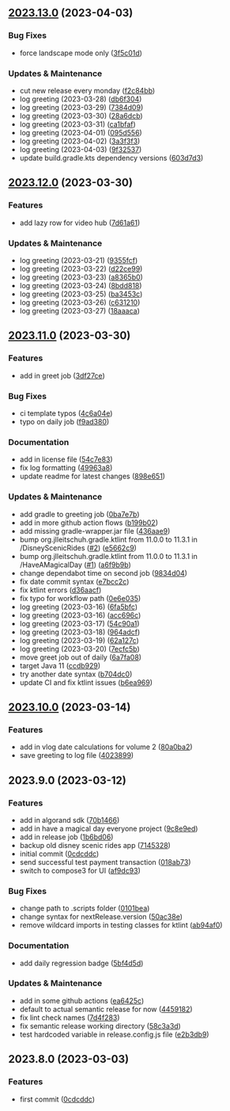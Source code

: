 ## [2023.13.0](https://github.com/michaeltchuang/a-day-in-my-bobalife/compare/v2023.12.0...v2023.13.0) (2023-04-03)


### Bug Fixes

* force landscape mode only ([3f5c01d](https://github.com/michaeltchuang/a-day-in-my-bobalife/commit/3f5c01d08964499f5a4aa040d5a8059996fd5660))


### Updates & Maintenance

* cut new release every monday ([f2c84bb](https://github.com/michaeltchuang/a-day-in-my-bobalife/commit/f2c84bb7c23635948ca214d3783d496421b8b453))
* log greeting (2023-03-28) ([db6f304](https://github.com/michaeltchuang/a-day-in-my-bobalife/commit/db6f304133c100b79a73dd6c82dcdf84d200f013))
* log greeting (2023-03-29) ([7384d09](https://github.com/michaeltchuang/a-day-in-my-bobalife/commit/7384d090a1562ce375a0d32fa7c2b0c9f3bc4f58))
* log greeting (2023-03-30) ([28a6dcb](https://github.com/michaeltchuang/a-day-in-my-bobalife/commit/28a6dcb284c7965eedf939d3abf6125fbac23675))
* log greeting (2023-03-31) ([ca1bfaf](https://github.com/michaeltchuang/a-day-in-my-bobalife/commit/ca1bfaf1d88e6983e4d3a8d608abecb8738f3955))
* log greeting (2023-04-01) ([095d556](https://github.com/michaeltchuang/a-day-in-my-bobalife/commit/095d55630995de2bda3914b44beb42a1129b07f6))
* log greeting (2023-04-02) ([3a3f3f3](https://github.com/michaeltchuang/a-day-in-my-bobalife/commit/3a3f3f3e790c502353645921b4047d9072c158ff))
* log greeting (2023-04-03) ([9f32537](https://github.com/michaeltchuang/a-day-in-my-bobalife/commit/9f325370437df1de0d211ebca9e4314cbff97f37))
* update build.gradle.kts dependency versions ([603d7d3](https://github.com/michaeltchuang/a-day-in-my-bobalife/commit/603d7d3c9259751500b76c2b689fe3d282c5893e))

## [2023.12.0](https://github.com/michaeltchuang/a-day-in-my-bobalife/compare/v2023.11.0...v2023.12.0) (2023-03-30)


### Features

* add lazy row for video hub ([7d61a61](https://github.com/michaeltchuang/a-day-in-my-bobalife/commit/7d61a61ed0329e3bfac838b0fd22efd9fee82a7c))


### Updates & Maintenance

* log greeting (2023-03-21) ([9355fcf](https://github.com/michaeltchuang/a-day-in-my-bobalife/commit/9355fcf8df8862cee77ffa67689d312db2954759))
* log greeting (2023-03-22) ([d22ce99](https://github.com/michaeltchuang/a-day-in-my-bobalife/commit/d22ce99b1ff9604b155f694733c0f750e829f872))
* log greeting (2023-03-23) ([a8365b0](https://github.com/michaeltchuang/a-day-in-my-bobalife/commit/a8365b0d6e2d4dcfb74fbbc4c6ad09f15da32c1d))
* log greeting (2023-03-24) ([8bdd818](https://github.com/michaeltchuang/a-day-in-my-bobalife/commit/8bdd818d9403f6b0dca9146c736e7b0c117e6218))
* log greeting (2023-03-25) ([ba3453c](https://github.com/michaeltchuang/a-day-in-my-bobalife/commit/ba3453c64bdb9a3fa945a2894b2ba7b3b441372c))
* log greeting (2023-03-26) ([c631210](https://github.com/michaeltchuang/a-day-in-my-bobalife/commit/c6312101cd727d32cbb666e8c1b00d35b9d8aa14))
* log greeting (2023-03-27) ([18aaaca](https://github.com/michaeltchuang/a-day-in-my-bobalife/commit/18aaacac70017b2fb6e5c44d25a0f7a8be47914d))

## [2023.11.0](https://github.com/michaeltchuang/a-day-in-my-bobalife/compare/v2023.10.0...v2023.11.0) (2023-03-30)


### Features

* add in greet job ([3df27ce](https://github.com/michaeltchuang/a-day-in-my-bobalife/commit/3df27cee94df2a7388804e0db29487c692e2e098))


### Bug Fixes

* ci template typos ([4c6a04e](https://github.com/michaeltchuang/a-day-in-my-bobalife/commit/4c6a04e65cf976f6dd437b7d3cfd45142dc3c481))
* typo on daily job ([f9ad380](https://github.com/michaeltchuang/a-day-in-my-bobalife/commit/f9ad38087775344bca346ef6c0ad3c1700576bdf))


### Documentation

* add in license file ([54c7e83](https://github.com/michaeltchuang/a-day-in-my-bobalife/commit/54c7e83881f598de443a54e4449acde2164fbc07))
* fix log formatting ([49963a8](https://github.com/michaeltchuang/a-day-in-my-bobalife/commit/49963a87802baa9ed0e0c514755d30565bc4b03f))
* update readme for latest changes ([898e651](https://github.com/michaeltchuang/a-day-in-my-bobalife/commit/898e651d431ace91f26172743e3c6ea65a9685f3))


### Updates & Maintenance

* add gradle to greeting job ([0ba7e7b](https://github.com/michaeltchuang/a-day-in-my-bobalife/commit/0ba7e7b2b1bf6a35a8942fac11c3248e44dffc57))
* add in more github action flows ([b199b02](https://github.com/michaeltchuang/a-day-in-my-bobalife/commit/b199b02ecc2a2fa2068bea5ef71fdfd79e1697bb))
* add missing gradle-wrapper.jar file ([436aae9](https://github.com/michaeltchuang/a-day-in-my-bobalife/commit/436aae93588ab89248c65d059cde33c35bc558a3))
* bump org.jlleitschuh.gradle.ktlint from 11.0.0 to 11.3.1 in /DisneyScenicRides ([#2](https://github.com/michaeltchuang/a-day-in-my-bobalife/issues/2)) ([e5662c9](https://github.com/michaeltchuang/a-day-in-my-bobalife/commit/e5662c9c5e8b17eca696cc7a8c659b7447d95f93))
* bump org.jlleitschuh.gradle.ktlint from 11.0.0 to 11.3.1 in /HaveAMagicalDay ([#1](https://github.com/michaeltchuang/a-day-in-my-bobalife/issues/1)) ([a6f9b9b](https://github.com/michaeltchuang/a-day-in-my-bobalife/commit/a6f9b9b8261c6ed7f3b567fc77825fc6fe55d25f))
* change dependabot time on second job ([9834d04](https://github.com/michaeltchuang/a-day-in-my-bobalife/commit/9834d04411616ef7b4fdad8d16cb7ec69d63f53b))
* fix date commit syntax ([e7bcc2c](https://github.com/michaeltchuang/a-day-in-my-bobalife/commit/e7bcc2c4cd9d308cb8a0c8e5961da052d162d916))
* fix ktlint errors ([d36aacf](https://github.com/michaeltchuang/a-day-in-my-bobalife/commit/d36aacf087befb06b865207892b5ae526bb45724))
* fix typo for workflow path ([0e6e035](https://github.com/michaeltchuang/a-day-in-my-bobalife/commit/0e6e035479858ac07e01dee5cf63d997e82feed0))
* log greeting (2023-03-16) ([6fa5bfc](https://github.com/michaeltchuang/a-day-in-my-bobalife/commit/6fa5bfcebe7b109f40e4603e99e1c6811b5765a0))
* log greeting (2023-03-16) ([acc696c](https://github.com/michaeltchuang/a-day-in-my-bobalife/commit/acc696c7501de027c3dff0786339962b0a426fe1))
* log greeting (2023-03-17) ([54c90a1](https://github.com/michaeltchuang/a-day-in-my-bobalife/commit/54c90a1949209c58fd6d410f2e164f36deb33f91))
* log greeting (2023-03-18) ([964adcf](https://github.com/michaeltchuang/a-day-in-my-bobalife/commit/964adcf12ef3b1de5c81a133aa87830efcd89109))
* log greeting (2023-03-19) ([62a127c](https://github.com/michaeltchuang/a-day-in-my-bobalife/commit/62a127c51999e045fe081ac4aa851f152639a55a))
* log greeting (2023-03-20) ([7ecfc5b](https://github.com/michaeltchuang/a-day-in-my-bobalife/commit/7ecfc5b57fab42e1c813dcbfa2f52f9b426e4442))
* move greet job out of daily ([6a7fa08](https://github.com/michaeltchuang/a-day-in-my-bobalife/commit/6a7fa08b4b1ea1ffd35ef200cd80367fe21c7baf))
* target Java 11 ([ccdb929](https://github.com/michaeltchuang/a-day-in-my-bobalife/commit/ccdb929b00357377118e89a3a196e4c27712a49c))
* try another date syntax ([b704dc0](https://github.com/michaeltchuang/a-day-in-my-bobalife/commit/b704dc013708cd88f710c55280439083ae7dd62b))
* update CI and fix ktlint issues ([b6ea969](https://github.com/michaeltchuang/a-day-in-my-bobalife/commit/b6ea9698a625e255cfc7a0a9ac37ff1dba379187))

## [2023.10.0](https://github.com/michaeltchuang/a-day-in-my-bobalife/compare/v2023.9.0...v2023.10.0) (2023-03-14)


### Features

* add in vlog date calculations for volume 2 ([80a0ba2](https://github.com/michaeltchuang/a-day-in-my-bobalife/commit/80a0ba26782eba114d5cc4f0b31c4ce94986b3c3))
* save greeting to log file ([4023899](https://github.com/michaeltchuang/a-day-in-my-bobalife/commit/40238997914e003e419110c97fbf0f1888c03655))

## 2023.9.0 (2023-03-12)


### Features

* add in algorand sdk ([70b1466](https://github.com/michaeltchuang/a-day-in-my-bobalife/commit/70b1466fd322333f6eca8e325278a84303bec4fd))
* add in have a magical day everyone project ([9c8e9ed](https://github.com/michaeltchuang/a-day-in-my-bobalife/commit/9c8e9edf3a2143862786e7354cad40162ff08ba3))
* add in release job ([1b6bd06](https://github.com/michaeltchuang/a-day-in-my-bobalife/commit/1b6bd06833157637acebe93ed03e9a8a4e786d36))
* backup old disney scenic rides app ([7145328](https://github.com/michaeltchuang/a-day-in-my-bobalife/commit/7145328dc365ae79743c87912505cb460d5d6056))
* initial commit ([0cdcddc](https://github.com/michaeltchuang/a-day-in-my-bobalife/commit/0cdcddc40e3e77645f3da3d25bc8860a9edfb003))
* send successful test payment transaction ([018ab73](https://github.com/michaeltchuang/a-day-in-my-bobalife/commit/018ab73d23b6c579af7fbc0679d313dcc5da495f))
* switch to compose3 for UI ([af9dc93](https://github.com/michaeltchuang/a-day-in-my-bobalife/commit/af9dc93f10b544c12e268bf30f8c7bfb4d5b65da))


### Bug Fixes

* change path to .scripts folder ([0101bea](https://github.com/michaeltchuang/a-day-in-my-bobalife/commit/0101bea93d3d6b059b9679dcce64cb3e0c1bc741))
* change syntax for nextRelease.version ([50ac38e](https://github.com/michaeltchuang/a-day-in-my-bobalife/commit/50ac38e2afbd899b543af7388b8cc33debab0d74))
* remove wildcard imports in testing classes for ktlint ([ab94af0](https://github.com/michaeltchuang/a-day-in-my-bobalife/commit/ab94af0f7b9486ba99e722bce1e41d9f8b7f477a))


### Documentation

* add daily regression badge ([5bf4d5d](https://github.com/michaeltchuang/a-day-in-my-bobalife/commit/5bf4d5d02948ca86cb8d0119db0e1281d4ee6896))


### Updates & Maintenance

* add in some github actions ([ea6425c](https://github.com/michaeltchuang/a-day-in-my-bobalife/commit/ea6425c8bc0ae6a72b7dd2a72342e663d08d9a22))
* default to actual semantic release for now ([4459182](https://github.com/michaeltchuang/a-day-in-my-bobalife/commit/445918235b90ace1665df56e1731dfbc1298abff))
* fix lint check names ([7d4f283](https://github.com/michaeltchuang/a-day-in-my-bobalife/commit/7d4f283ea7b7add568c7bf8475f8acefaa7946dd))
* fix semantic release working directory ([58c3a3d](https://github.com/michaeltchuang/a-day-in-my-bobalife/commit/58c3a3d3032c2f99e0eb1bdec2add3fb5f222e5f))
* test hardcoded variable in release.config.js file ([e2b3db9](https://github.com/michaeltchuang/a-day-in-my-bobalife/commit/e2b3db96624943dc676688f2eecbe5882dc478a7))


## 2023.8.0 (2023-03-03)


### Features

* first commit ([0cdcddc](https://github.com/michaeltchuang/a-day-in-my-bobalife/commit/0cdcddc40e3e77645f3da3d25bc8860a9edfb003))
